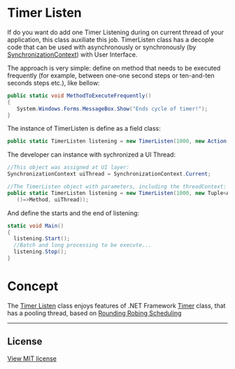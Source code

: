 # Timer Listen
If do you want do add one Timer Listening during on current thread of your application, this class auxiliate this job. TimerListen class has a decople code that can be used with asynchronously or synchronously (by [SynchronizationContext](https://docs.microsoft.com/en-us/dotnet/api/system.threading.synchronizationcontext)) with User Interface.

The approach is very simple: define on method that needs to be executed frequently (for example, between one-one second steps or ten-and-ten seconds steps etc.), like bellow:
```cs
public static void MethodToExecuteFrequently()
{
   System.Windows.Forms.MessageBox.Show("Ends cycle of timer!");
}
```

The instance of TimerListen is define as a field class:
```cs
public static TimerListen listening = new TimerListen(1000, new Action(() => MethodToExecuteFrequently()))
```
The developer can instance with sychronized a UI Thread:
```cs
//This object was assigned at UI layer:
SynchronizationContext uiThread = SynchronizationContext.Current;

//The TimerListen object with parameters, including the threadContext:
public static TimerListen listening = new TimerListen(1000, new Tuple<Action, SynchronizationContext>(
   ()=>Method, uiThread));
```

And define the starts and the end of listening:
```cs
static void Main()
{
  listening.Start();
  //Batch and long processing to be execute...
  listening.Stop();
}
```

# Concept
The [Timer Listen](https://github.com/antonio-leonardo/TimerListen) class enjoys features of .NET Framework [Timer](https://docs.microsoft.com/en-us/dotnet/api/system.timers.timer) class, that has a pooling thread, based on [Rounding Robing Scheduling](https://en.wikipedia.org/wiki/Round-robin_scheduling)

----------------------
## License

[View MIT license](https://github.com/antonio-leonardo/TimerListen/blob/master/LICENSE)
